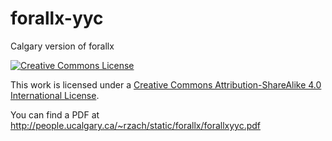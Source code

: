 # forallx-yyc
Calgary version of forallx

[![Creative Commons License](https://i.creativecommons.org/l/by-sa/4.0/88x31.png)](http://creativecommons.org/licenses/by-sa/4.0/)

This work is licensed under a [Creative Commons Attribution-ShareAlike 4.0 International License](http://creativecommons.org/licenses/by-sa/4.0/).

You can find a PDF at http://people.ucalgary.ca/~rzach/static/forallx/forallxyyc.pdf

